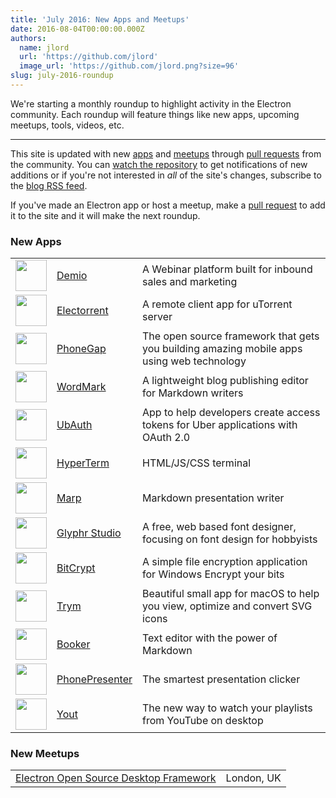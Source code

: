 ```yaml
---
title: 'July 2016: New Apps and Meetups'
date: 2016-08-04T00:00:00.000Z
authors:
  name: jlord
  url: 'https://github.com/jlord'
  image_url: 'https://github.com/jlord.png?size=96'
slug: july-2016-roundup
---
```


We're starting a monthly roundup to highlight activity in the Electron community. Each roundup will feature things like new apps, upcoming meetups, tools, videos, etc.

---

This site is updated with new [apps](https://electronjs.org/apps) and [meetups](https://electronjs.org/community) through [pull requests](https://github.com/electron/electronjs.org/pulls) from the community. You can [watch the repository](https://github.com/electron/electronjs.org) to get notifications of new additions or if you're not interested in _all_ of the site's changes, subscribe to the [blog RSS feed](https://electronjs.org/feed.xml).

If you've made an Electron app or host a meetup, make a [pull request](https://github.com/electron/electronjs.org) to add it to the site and it will make the next roundup.

### New Apps

|                                                         |                                                                         |                                                                                           |
| ------------------------------------------------------- | ----------------------------------------------------------------------- | ----------------------------------------------------------------------------------------- |
| <img src="/images/apps/demio.png" width="50"/>          | [Demio](https://demio.com)                                              | A Webinar platform built for inbound sales and marketing                                  |
| <img src="/images/apps/electorrent.png" width="50"/>    | [Electorrent](https://github.com/Tympanix/Electorrent)                  | A remote client app for uTorrent server                                                   |
| <img src="/images/apps/phonegap.png" width="50"/>       | [PhoneGap](http://phonegap.com/products/#desktop-app-section)           | The open source framework that gets you building amazing mobile apps using web technology |
| <img src="/images/apps/wordmark.png" width="50"/>       | [WordMark](http://wordmarkapp.com)                                      | A lightweight blog publishing editor for Markdown writers                                 |
| <img src="/images/apps/ubauth.png" width="50"/>         | [UbAuth](http://ubauth.enytc.com)                                       | App to help developers create access tokens for Uber applications with OAuth 2.0          |
| <img src="/images/apps/hyperterm.png" width="50"/>      | [HyperTerm](https://hyperterm.org)                                      | HTML/JS/CSS terminal                                                                      |
| <img src="/images/apps/marp.png" width="50"/>           | [Marp](https://yhatt.github.io/marp)                                    | Markdown presentation writer                                                              |
| <img src="/images/apps/glyphrstudio.png" width="50"/>   | [Glyphr Studio](https://github.com/glyphr-studio/Glyphr-Studio-Desktop) | A free, web based font designer, focusing on font design for hobbyists                    |
| <img src="/images/apps/bitcrypt.png" width="50"/>       | [BitCrypt](https://github.com/Nazgul07/BitCrypt)                        | A simple file encryption application for Windows Encrypt your bits                        |
| <img src="/images/apps/trym.png" width="50"/>           | [Trym](http://kontentapps.com/trym)                                     | Beautiful small app for macOS to help you view, optimize and convert SVG icons            |
| <img src="/images/apps/booker.png" width="50"/>         | [Booker](http://apps.meamka.me/booker)                                  | Text editor with the power of Markdown                                                    |
| <img src="/images/apps/phonepresenter.png" width="50"/> | [PhonePresenter](https://phonepresenter.com)                            | The smartest presentation clicker                                                         |
| <img src="/images/apps/yout-player.png" width="50"/>    | [Yout](https://youtplayer.github.io)                                    | The new way to watch your playlists from YouTube on desktop                               |

### New Meetups

|                                                                                                         |            |
| ------------------------------------------------------------------------------------------------------- | ---------- |
| [Electron Open Source Desktop Framework](http://www.meetup.com/Electron-Open-Source-Desktop-Framework/) | London, UK |
